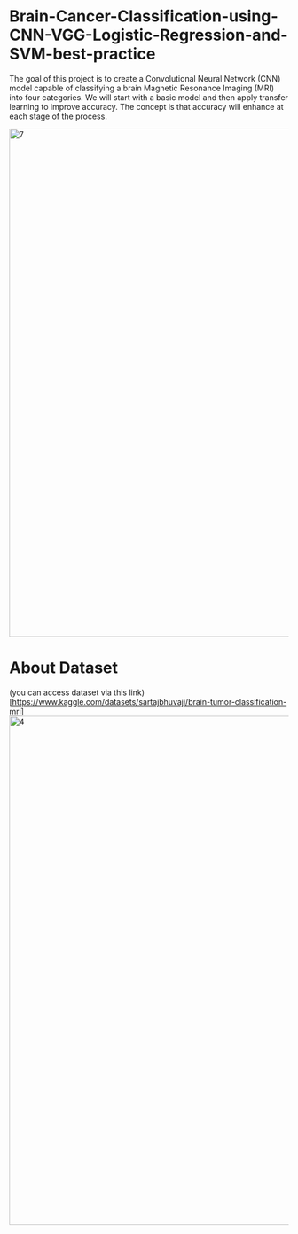 # Brain-Cancer-Classification-using-CNN-VGG-Logistic-Regression-and-SVM-best-practice
 The goal of this project is to create a Convolutional Neural Network (CNN) model capable of classifying a brain Magnetic Resonance Imaging (MRI) into four categories. We will start with a basic model and then apply transfer learning to improve accuracy. The concept is that accuracy will enhance at each stage of the process.

<img width="917" alt="7" src="https://github.com/Maryamlaouina/Brain-Cancer-Classification-using-CNN-VGG-Logistic-Regression-and-SVM-best-practice/assets/103520731/07840337-5f03-45fd-b913-093093714ca4">

# About Dataset
(you can access dataset via this link)  [https://www.kaggle.com/datasets/sartajbhuvaji/brain-tumor-classification-mri]
<img width="919" alt="4" src="https://github.com/Maryamlaouina/Brain-Cancer-Classification-using-CNN-VGG-Logistic-Regression-and-SVM-best-practice/assets/103520731/fd7fde3f-ed89-4c94-bddd-82474f770f77">
